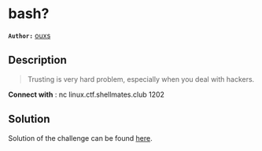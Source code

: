 # bash?

**`Author:`** [ouxs](https://github.com/ouxs-19)

## Description

> Trusting is very hard problem, especially when you deal with hackers.  

**Connect with** : nc linux.ctf.shellmates.club 1202

## Solution

Solution of the challenge can be found [here](solution/).

